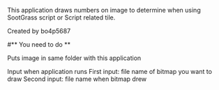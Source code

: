 This application draws numbers on image to determine when using SootGrass script or Script related tile.

Created by bo4p5687

#** You need to do **

Puts image in same folder with this application

Input when application runs
First input: file name of bitmap you want to draw
Second input: file name when bitmap drew